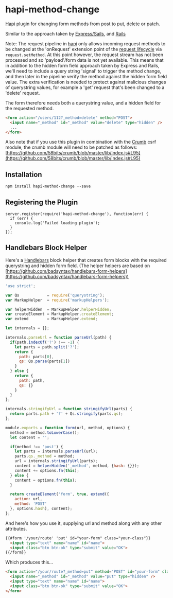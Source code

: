 # hapi-method-change

[Hapi](http://hapijs.com/) plugin for changing form methods from post to put, delete or patch.

Similar to the approach taken by [Express/Sails](https://github.com/expressjs/method-change), and [Rails](http://guides.rubyonrails.org/form_helpers.html#how-do-forms-with-patch-put-or-delete-methods-work-questionmark)

Note: The request pipeline in [hapi](http://hapijs.com/) only allows incoming request methods to be changed at the 'onRequest' extension point of the [request lifecycle](http://hapijs.com/api#request-lifecycle) via `request.setMethod`. At this point however, the request stream has not been processed and so 'payload'/form data is not yet available. This means that in addition to the hidden form field approach taken by Express and Rails, we'll need to include a query string 'signal' to trigger the method change, and then later in the pipeline verify the method against the hidden form field value. The extra verification is needed to protect against malicious changes of querystring values, for example a 'get' request that's been changed to a 'delete' request. 
 
The form therefore needs both a querystring value, and a hidden field for the requested method. 

```html
<form action="/users/112?_method=delete" method="POST">
  <input name="_method" id="_method" value="delete" type="hidden" />
  ...
</form>
```

Also note that if you use this plugin in combination with the [Crumb](https://github.com/hapijs/crumb) csrf module, the crumb module will need to be patched as follows: [https://github.com/58bits/crumb/blob/master/lib/index.js#L95](https://github.com/58bits/crumb/blob/master/lib/index.js#L95)

## Installation

`npm install hapi-method-change --save`

## Registering the Plugin
   
    server.register(require('hapi-method-change'), function(err) {
      if (err) {
        console.log('Failed loading plugin');
      }
    });

## Handlebars Block Helper

Here's a [Handlebars](http://handlebarsjs.com/) block helper that creates form blocks with the required querystring and hidden form field.
(The helper helpers are based on [https://github.com/badsyntax/handlebars-form-helpers](https://github.com/badsyntax/handlebars-form-helpers)) 

```javascript
'use strict';

var Qs            = require('querystring');
var MarkupHelper  = require('markupHelpers');

var helperHidden  = MarkupHelper.helperHidden;
var createElement = MarkupHelper.createElement;
var extend        = MarkupHelper.extend;

let internals = {};

internals.parseUrl = function parseUrl(path) {
  if(path.indexOf('?') !== -1) {
    let parts = path.split('?');
    return {
      path: parts[0],
      qs: Qs.parse(parts[1])
    }
  } else {
    return {
      path: path,
      qs: {}
    }
  }
};

internals.stringifyUrl = function stringifyUrl(parts) {
  return parts.path + '?' + Qs.stringify(parts.qs);
};

module.exports = function form(url, method, options) {
  method = method.toLowerCase();
  let content = '';

  if(method !== 'post') {
    let parts = internals.parseUrl(url);
    parts.qs._method = method;
    url = internals.stringifyUrl(parts);
    content = helperHidden('_method', method, {hash: {}});
    content += options.fn(this);
  } else {
    content = options.fn(this);
  }

  return createElement('form', true, extend({
    action: url,
    method: 'POST'
  }, options.hash), content);
};

```

And here's how you use it, supplying url and method along with any other attributes.

```html
{{#form '/your/route' 'put' id="your-form" class="your-class"}}
  <input type="text" name="name" id="name">
  <input class="btn btn-ok" type="submit" value="OK">
{{/form}}

```

Which produces this...

```html
<form action="/your/route?_method=put" method="POST" id="your-form" class="your-class" >
  <input name="_method" id="_method" value="put" type="hidden" />
  <input type="text" name="name" id="name">
  <input class="btn btn-ok" type="submit" value="OK">
</form>
```